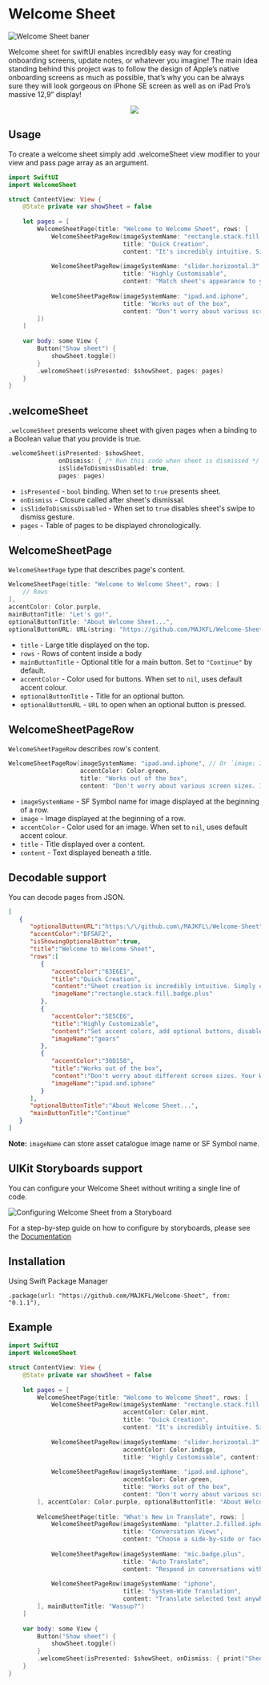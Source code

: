 # Welcome Sheet

![Welcome Sheet baner](Documentation/WelcomeSheetBanner.png)

Welcome sheet for swiftUI enables incredibly easy way for creating onboarding screens, update notes, or whatever you imagine! The main idea standing behind this project was to follow the design of Apple’s native onboarding screens as much as possible, that’s why you can be always sure they will look gorgeous on iPhone SE screen as well as on iPad Pro’s massive 12,9” display!

<p align="center">
    <img src="Documentation/WelcomeSheetPromo.gif">
</p>

## Usage
To create a welcome sheet simply add .welcomeSheet view modifier to your view and pass page array as an argument.
```swift
import SwiftUI
import WelcomeSheet

struct ContentView: View {
    @State private var showSheet = false
    
    let pages = [
        WelcomeSheetPage(title: "Welcome to Welcome Sheet", rows: [
            WelcomeSheetPageRow(imageSystemName: "rectangle.stack.fill.badge.plus",
                                title: "Quick Creation",
                                content: "It's incredibly intuitive. Simply declare an array of pages filled with content."),
            
            WelcomeSheetPageRow(imageSystemName: "slider.horizontal.3",
                                title: "Highly Customisable",
                                content: "Match sheet's appearance to your app, link buttons, perform actions after dismissal."),
            
            WelcomeSheetPageRow(imageSystemName: "ipad.and.iphone",
                                title: "Works out of the box",
                                content: "Don't worry about various screen sizes. It will look gorgeous on every iOS device.")
        ])
    ]
    
    var body: some View {
        Button("Show sheet") {
            showSheet.toggle()
        }
        .welcomeSheet(isPresented: $showSheet, pages: pages)
    }
}
```

## .welcomeSheet

`.welcomeSheet` presents welcome sheet with given pages when a binding to a Boolean value that you provide is true.

```swift
.welcomeSheet(isPresented: $showSheet, 
              onDismiss: { /* Run this code when sheet is dismissed */ }, 
              isSlideToDismissDisabled: true, 
              pages: pages)
```

- `isPresented` - `bool` binding. When set to `true` presents sheet.
- `onDismiss` - Closure called after sheet's dismissal.
- `isSlideToDismissDisabled` - When set to `true` disables sheet's swipe to dismiss gesture.
- `pages` - Table of pages to be displayed chronologically.

## WelcomeSheetPage

`WelcomeSheetPage` type that describes page's content.

```swift
WelcomeSheetPage(title: "Welcome to Welcome Sheet", rows: [
    // Rows
],
accentColor: Color.purple, 
mainButtonTitle: "Let's go!",
optionalButtonTitle: "About Welcome Sheet...", 
optionalButtonURL: URL(string: "https://github.com/MAJKFL/Welcome-Sheet"))
```
- `title` - Large title displayed on the top.
- `rows` - Rows of content inside a body
- `mainButtonTitle` - Optional title for a main button. Set to `"Continue"` by default.
- `accentColor` - Color used for buttons. When set to `nil`, uses default accent colour.
- `optionalButtonTitle` - Title for an optional button.
- `optionalButtonURL` - `URL` to open when an optional button is pressed.

## WelcomeSheetPageRow

`WelcomeSheetPageRow` describes row's content.

```swift
WelcomeSheetPageRow(imageSystemName: "ipad.and.iphone", // Or `image: Image("ExampleImageName")`
                    accentColor: Color.green,
                    title: "Works out of the box",
                    content: "Don't worry about various screen sizes. It will look gorgeous on every iOS device.")
```
- `imageSystemName` - SF Symbol name for image displayed at the beginning of a row.
- `image` - Image displayed at the beginning of a row.
- `accentColor` - Color used for an image. When set to `nil`, uses default accent colour.
- `title` - Title displayed over a content.
- `content` - Text displayed beneath a title.

## Decodable support

You can decode pages from JSON.

```JSON
[
   {
      "optionalButtonURL":"https:\/\/github.com\/MAJKFL\/Welcome-Sheet",
      "accentColor":"BF5AF2",
      "isShowingOptionalButton":true,
      "title":"Welcome to Welcome Sheet",
      "rows":[
         {
            "accentColor":"63E6E1",
            "title":"Quick Creation",
            "content":"Sheet creation is incredibly intuitive. Simply create an array of pages filled with your content.",
            "imageName":"rectangle.stack.fill.badge.plus"
         },
         {
            "accentColor":"5E5CE6",
            "title":"Highly Customizable",
            "content":"Set accent colors, add optional buttons, disable dismiss gestures, perform actions after button taps or sheet dismissal and more!",
            "imageName":"gears"
         },
         {
            "accentColor":"30D158",
            "title":"Works out of the box",
            "content":"Don't worry about different screen sizes. Your Welcome Sheet will look gorgeous on every iOS device!",
            "imageName":"ipad.and.iphone"
         }
      ],
      "optionalButtonTitle":"About Welcome Sheet...",
      "mainButtonTitle":"Continue"
   }
]
```

**Note:** `imageName` can store asset catalogue image name or SF Symbol name.

## UIKit Storyboards support
You can configure your Welcome Sheet without writing a single line of code.

![Configuring Welcome Sheet from a Storyboard](Documentation/UIKit/Resources/Teaser.png)

For a step-by-step guide on how to configure by storyboards, please see the [Documentation](Documentation/UIKit/Readme.md)

## Installation

Using Swift Package Manager

```
.package(url: "https://github.com/MAJKFL/Welcome-Sheet", from: "0.1.1"),
```

## Example

``` Swift
import SwiftUI
import WelcomeSheet

struct ContentView: View {
    @State private var showSheet = false
    
    let pages = [
        WelcomeSheetPage(title: "Welcome to Welcome Sheet", rows: [
            WelcomeSheetPageRow(imageSystemName: "rectangle.stack.fill.badge.plus",
                                accentColor: Color.mint,
                                title: "Quick Creation",
                                content: "It's incredibly intuitive. Simply declare an array of pages filled with content."),
            
            WelcomeSheetPageRow(imageSystemName: "slider.horizontal.3",
                                accentColor: Color.indigo,
                                title: "Highly Customisable", content: "Match sheet's appearance to your app, link buttons, perform actions after dismissal."),
            
            WelcomeSheetPageRow(imageSystemName: "ipad.and.iphone",
                                accentColor: Color.green,
                                title: "Works out of the box",
                                content: "Don't worry about various screen sizes. It will look gorgeous on every iOS device.")
        ], accentColor: Color.purple, optionalButtonTitle: "About Welcome Sheet...", optionalButtonURL: URL(string: "https://github.com/MAJKFL/Welcome-Sheet")),
        
        WelcomeSheetPage(title: "What's New in Translate", rows: [
            WelcomeSheetPageRow(imageSystemName: "platter.2.filled.iphone",
                                title: "Conversation Views",
                                content: "Choose a side-by-side or face-to-face conversation view."),
            
            WelcomeSheetPageRow(imageSystemName: "mic.badge.plus",
                                title: "Auto Translate",
                                content: "Respond in conversations without tapping the microphone button."),
            
            WelcomeSheetPageRow(imageSystemName: "iphone",
                                title: "System-Wide Translation",
                                content: "Translate selected text anywhere on your iPhone.")
        ], mainButtonTitle: "Wassup?")
    ]
    
    var body: some View {
        Button("Show sheet") {
            showSheet.toggle()
        }
        .welcomeSheet(isPresented: $showSheet, onDismiss: { print("Sheet dismissed") }, isSlideToDismissDisabled: true, pages: pages)
    }
}
```
